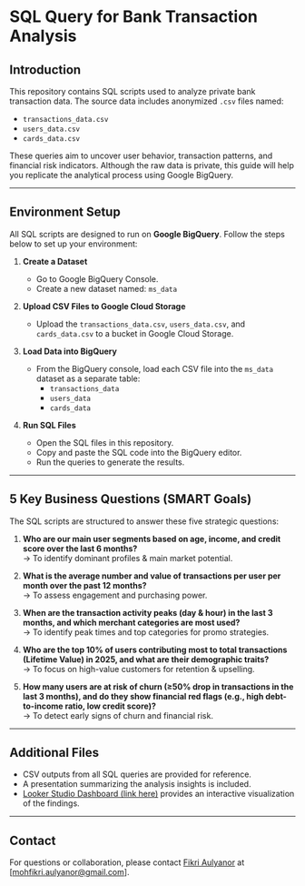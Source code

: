# SQL Query for Bank Transaction Analysis

## Introduction

This repository contains SQL scripts used to analyze private bank transaction data. The source data includes anonymized `.csv` files named:

- `transactions_data.csv`
- `users_data.csv`
- `cards_data.csv`

These queries aim to uncover user behavior, transaction patterns, and financial risk indicators. Although the raw data is private, this guide will help you replicate the analytical process using Google BigQuery.

---

## Environment Setup

All SQL scripts are designed to run on **Google BigQuery**. Follow the steps below to set up your environment:

1. **Create a Dataset**
   - Go to Google BigQuery Console.
   - Create a new dataset named: `ms_data`

2. **Upload CSV Files to Google Cloud Storage**
   - Upload the `transactions_data.csv`, `users_data.csv`, and `cards_data.csv` to a bucket in Google Cloud Storage.

3. **Load Data into BigQuery**
   - From the BigQuery console, load each CSV file into the `ms_data` dataset as a separate table:
     - `transactions_data`
     - `users_data`
     - `cards_data`

4. **Run SQL Files**
   - Open the SQL files in this repository.
   - Copy and paste the SQL code into the BigQuery editor.
   - Run the queries to generate the results.

---

## 5 Key Business Questions (SMART Goals)

The SQL scripts are structured to answer these five strategic questions:

1. **Who are our main user segments based on age, income, and credit score over the last 6 months?**  
   → To identify dominant profiles & main market potential.

2. **What is the average number and value of transactions per user per month over the past 12 months?**  
   → To assess engagement and purchasing power.

3. **When are the transaction activity peaks (day & hour) in the last 3 months, and which merchant categories are most used?**  
   → To identify peak times and top categories for promo strategies.

4. **Who are the top 10% of users contributing most to total transactions (Lifetime Value) in 2025, and what are their demographic traits?**  
   → To focus on high-value customers for retention & upselling.

5. **How many users are at risk of churn (≥50% drop in transactions in the last 3 months), and do they show financial red flags (e.g., high debt-to-income ratio, low credit score)?**  
   → To detect early signs of churn and financial risk.

---

## Additional Files

- CSV outputs from all SQL queries are provided for reference.
- A presentation summarizing the analysis insights is included.
- [Looker Studio Dashboard (link here)](https://lookerstudio.google.com/reporting/bca5c165-f8a9-45fd-843c-14f97d040445) provides an interactive visualization of the findings.

---

## Contact

For questions or collaboration, please contact [Fikri Aulyanor](mohfikri.aulyanor@gmail.com) at [mohfikri.aulyanor@gmail.com].

